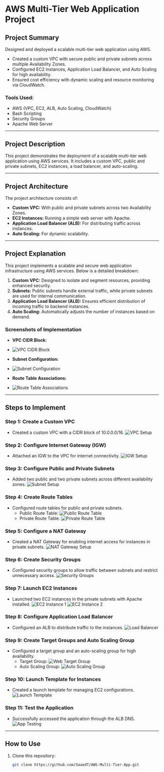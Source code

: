 # AWS Multi-Tier Web Application Project

## Project Summary
Designed and deployed a scalable multi-tier web application using AWS.  
- Created a custom VPC with secure public and private subnets across multiple Availability Zones.  
- Configured EC2 instances, Application Load Balancer, and Auto Scaling for high availability.  
- Ensured cost efficiency with dynamic scaling and resource monitoring via CloudWatch.  

### Tools Used:
- AWS (VPC, EC2, ALB, Auto Scaling, CloudWatch)
- Bash Scripting
- Security Groups
- Apache Web Server

---

## Project Description
This project demonstrates the deployment of a scalable multi-tier web application using AWS services. It includes a custom VPC, public and private subnets, EC2 instances, a load balancer, and auto-scaling.

---

## Project Architecture
The project architecture consists of:
- **Custom VPC:** With public and private subnets across two Availability Zones.
- **EC2 Instances:** Running a simple web server with Apache.
- **Application Load Balancer (ALB):** For distributing traffic across instances.
- **Auto Scaling:** For dynamic scalability.

---

## Project Explanation
This project implements a scalable and secure web application infrastructure using AWS services. Below is a detailed breakdown:

1. **Custom VPC:** Designed to isolate and segment resources, providing enhanced security.
2. **Subnets:** Public subnets handle external traffic, while private subnets are used for internal communication.
3. **Application Load Balancer (ALB):** Ensures efficient distribution of incoming traffic to backend instances.
4. **Auto Scaling:** Automatically adjusts the number of instances based on demand.

### Screenshots of Implementation

- **VPC CIDR Block:**
- 
  ![VPC CIDR Block](CAPSTONE-PROJECT/P-1.png)

- **Subnet Configuration:**
- 
  ![Subnet Configuration](CAPSTONE-PROJECT/P-2.png)

- **Route Table Associations:**
- 
  ![Route Table Associations](CAPSTONE-PROJECT/P-3.png)

---

## Steps to Implement

### Step 1: Create a Custom VPC
- Created a custom VPC with a CIDR block of 10.0.0.0/16.
![VPC Setup](secreenshots/1-Create-VPC.png)

### Step 2: Configure Internet Gateway (IGW)
- Attached an IGW to the VPC for internet connectivity.
![IGW Setup](secreenshots/2-Create-IGW.png)

### Step 3: Configure Public and Private Subnets
- Added two public and two private subnets across different availability zones.
![Subnet Setup](secreenshots/3-Ctreate-Subnets.png)

### Step 4: Create Route Tables
- Configured route tables for public and private subnets.
  - Public Route Table:
  ![Public Route Table](secreenshots/5-Create-PU-Route-Rable.png)
  - Private Route Table:
  ![Private Route Table](secreenshots/5-Create-PR-Route-Table.png)

### Step 5: Configure a NAT Gateway
- Created a NAT Gateway for enabling internet access for instances in private subnets.
![NAT Gateway Setup](secreenshots/4-Create-NAT-GW.png)

### Step 6: Create Security Groups
- Configured security groups to allow traffic between subnets and restrict unnecessary access.
![Security Groups](secreenshots/6-Create-SGs.png)

### Step 7: Launch EC2 Instances
- Launched two EC2 instances in the private subnets with Apache installed.
![EC2 Instance 1](secreenshots/7-Launch-Instance-1.png)
![EC2 Instance 2](secreenshots/7-Launch-Instance-2.png)

### Step 8: Configure Application Load Balancer
- Configured an ALB to distribute traffic to the instances.
![Load Balancer](secreenshots/9-Create-ALB.png)

### Step 9: Create Target Groups and Auto Scaling Group
- Configured a target group and an auto-scaling group for high availability.
  - Target Group:
  ![Web Target Group](secreenshots/8-Create-WebTG.png)
  - Auto Scaling Group:
  ![Auto Scaling Group](secreenshots/11-Create-Auto-Scaling-Group.png)

### Step 10: Launch Template for Instances
- Created a launch template for managing EC2 configurations.
![Launch Template](secreenshots/10-Create-Launch-Template.png)

### Step 11: Test the Application
- Successfully accessed the application through the ALB DNS.
![App Testing](secreenshots/12-This-is-server-1-2.png)

---

## How to Use
1. Clone this repository:
   ```bash
   git clone https://github.com/SaaedT/AWS-Multi-Tier-App.git
   ```
